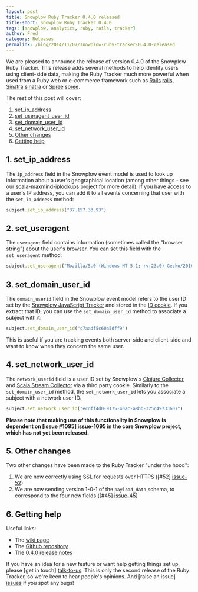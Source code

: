```yaml
---
layout: post
title: Snowplow Ruby Tracker 0.4.0 released
title-short: Snowplow Ruby Tracker 0.4.0
tags: [snowplow, analytics, ruby, rails, tracker]
author: Fred
category: Releases
permalink: /blog/2014/11/07/snowplow-ruby-tracker-0.4.0-released
---
```


We are pleased to announce the release of version 0.4.0 of the Snowplow Ruby Tracker. This release adds several methods to help identify users using client-side data, making the Ruby Tracker much more powerful when used from a Ruby web or e-commerce framework such as [Rails] [rails], [Sinatra] [sinatra] or [Spree] [spree].

The rest of this post will cover:

1. [set_ip_address](/blog/2014/11/07/snowplow-ruby-tracker-0.4.0-released/#ip)
2. [set_useragent_user_id](/blog/2014/11/07/snowplow-ruby-tracker-0.4.0-released/#ua)
3. [set_domain_user_id](/blog/2014/11/07/snowplow-ruby-tracker-0.4.0-released/#nuid)
4. [set_network_user_id](/blog/2014/11/07/snowplow-ruby-tracker-0.4.0-released/#duid)
5. [Other changes](/blog/2014/11/07/snowplow-ruby-tracker-0.4.0-released/#other)
6. [Getting help](/blog/2014/11/07/snowplow-ruby-tracker-0.4.0-released/#help)

<!--more-->

<h2><a name="ip">1. set_ip_address</a></h2>

The `ip_address` field in the Snowplow event model is used to look up information about a user's geographical location (among other things - see our [scala-maxmind-iplookups][iplookups] project for more detail). If you have access to a user's IP address, you can add it to all events concerning that user with the `set_ip_address` method:

```ruby
subject.set_ip_address("37.157.33.93")
```

<h2><a name="ua">2. set_useragent</a></h2>

The `useragent` field contains information (sometimes called the "browser string") about the user's browser. You can set this field with the `set_useragent` method:

```ruby
subject.set_useragent("Mozilla/5.0 (Windows NT 5.1; rv:23.0) Gecko/20100101 Firefox/23.0")
```

<h2><a name="duid">3. set_domain_user_id</a></h2>

The `domain_userid` field in the Snowplow event model refers to the user ID set by the [Snowplow JavaScript Tracker][js-tracker] and stored in the [ID cookie][id-cookie]. If you extract that ID, you can use the `set_domain_user_id` method to associate a subject with it:

```ruby
subject.set_domain_user_id("c7aadf5c60a5dff9")
```

This is useful if you are tracking events both server-side and client-side and want to know when they concern the same user.

<h2><a name="nuid">4. set_network_user_id</a></h2>

The `network_userid` field is a user ID set by Snowplow's [Clojure Collector][clojure-collector] and [Scala Stream Collector][ssc] via a third party cookie. Similarly to the `set_domain_user_id` method, the `set_network_user_id` lets you associate a subject with a network user ID:

```ruby
subject.set_network_user_id("ecdff4d0-9175-40ac-a8bb-325c49733607")
```

**Please note that making use of this functionality in Snowplow is dependent on [issue #1095] [issue-1095] in the core Snowplow project, which has not yet been released.**

<h2><a name="other">5. Other changes</a></h2>

Two other changes have been made to the Ruby Tracker "under the hood":

1. We are now correctly using SSL for requests over HTTPS ([#52] [issue-52])
2. We are now sending version 1-0-1 of the `payload_data` schema, to correspond to the four new fields ([#45] [issue-45])

<h2><a name="help">6. Getting help</a></h2>

Useful links:

* The [wiki page][wiki]
* The [Github repository][repo]
* The [0.4.0 release notes][tracker-040]

If you have an idea for a new feature or want help getting things set up, please [get in touch] [talk-to-us]. This is only the second release of the Ruby Tracker, so we're keen to hear people's opinions. And [raise an issue] [issues] if you spot any bugs!

[rails]: rubyonrails.org
[sinatra]: http://www.sinatrarb.com/
[spree]: http://spreecommerce.com/

[js-tracker]: https://github.com/snowplow/snowplow-javascript-tracker
[id-cookie]: https://github.com/snowplow/snowplow/wiki/1-General-parameters-for-the-Javascript-tracker#the-id-cookie
[iplookups]: https://github.com/snowplow/scala-maxmind-iplookups
[clojure-collector]: https://github.com/snowplow/snowplow/wiki/Clojure-collector
[ssc]: https://github.com/snowplow/snowplow/wiki/Scala-Stream-Collector

[repo]: https://github.com/snowplow/snowplow-ruby-tracker
[wiki]: https://github.com/snowplow/snowplow/wiki/Ruby-Tracker
[setup]: https://github.com/snowplow/snowplow/wiki/Ruby-tracker-setup
[talk-to-us]: https://github.com/snowplow/snowplow/wiki/Talk-to-us
[issues]: https://github.com/snowplow/snowplow-ruby-tracker/issues

[issue-1095]: https://github.com/snowplow/snowplow/issues/1095
[issue-52]: https://github.com/snowplow/snowplow-ruby-tracker/issues/52
[issue-45]: https://github.com/snowplow/snowplow-ruby-tracker/issues/45

[tracker-040]: https://github.com/snowplow/snowplow-ruby-tracker/releases/tag/0.4.0
